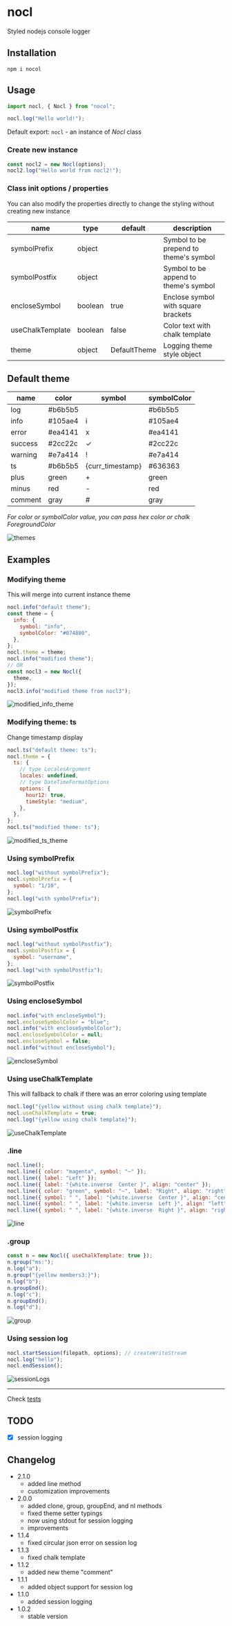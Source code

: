# nocl

Styled nodejs console logger

## Installation

```
npm i nocol
```

## Usage

```js
import nocl, { Nocl } from "nocol";

nocl.log("Hello world!");
```

Default export: `nocl` - an instance of _Nocl_ class

### Create new instance

```js
const nocl2 = new Nocl(options);
nocl2.log("Hello world from nocl2!");
```

### Class init options / properties

You can also modify the properties directly to change the styling without creating new instance

| name             | type    | default      | description                            |
| ---------------- | ------- | ------------ | -------------------------------------- |
| symbolPrefix     | object  |              | Symbol to be prepend to theme's symbol |
| symbolPostfix    | object  |              | Symbol to be append to theme's symbol  |
| encloseSymbol    | boolean | true         | Enclose symbol with square brackets    |
| useChalkTemplate | boolean | false        | Color text with chalk template         |
| theme            | object  | DefaultTheme | Logging theme style object             |

## Default theme

| name    | color   | symbol           | symbolColor |
| ------- | ------- | ---------------- | ----------- |
| log     | #b6b5b5 |                  | #b6b5b5     |
| info    | #105ae4 | i                | #105ae4     |
| error   | #ea4141 | x                | #ea4141     |
| success | #2cc22c | ✓                | #2cc22c     |
| warning | #e7a414 | !                | #e7a414     |
| ts      | #b6b5b5 | {curr_timestamp} | #636363     |
| plus    | green   | +                | green       |
| minus   | red     | -                | red         |
| comment | gray    | #                | gray        |

_For color or symbolColor value, you can pass hex color or chalk ForegroundColor_

![themes](https://github.com/renzbobz/nocl/blob/main/examples/themes.png?raw=true)

## Examples

### Modifying theme

This will merge into current instance theme

```js
nocl.info("default theme");
const theme = {
  info: {
    symbol: "info",
    symbolColor: "#074880",
  },
};
nocl.theme = theme;
nocl.info("modified theme");
// OR
const nocl3 = new Nocl({
  theme,
});
nocl3.info("modified theme from nocl3");
```

![modified_info_theme](https://github.com/renzbobz/nocl/blob/main/examples/modified_info_theme.png?raw=true)

### Modifying theme: ts

Change timestamp display

```js
nocl.ts("default theme: ts");
nocl.theme = {
  ts: {
    // type LocalesArgument
    locales: undefined,
    // type DateTimeFormatOptions
    options: {
      hour12: true,
      timeStyle: "medium",
    },
  },
};
nocl.ts("modified theme: ts");
```

![modified_ts_theme](https://github.com/renzbobz/nocl/blob/main/examples/modified_ts_theme.png?raw=true)

### Using symbolPrefix

```js
nocl.log("without symbolPrefix");
nocl.symbolPrefix = {
  symbol: "1/10",
};
nocl.log("with symbolPrefix");
```

![symbolPrefix](https://github.com/renzbobz/nocl/blob/main/examples/symbolPrefix.png?raw=true)

### Using symbolPostfix

```js
nocl.log("without symbolPostfix");
nocl.symbolPostfix = {
  symbol: "username",
};
nocl.log("with symbolPostfix");
```

![symbolPostfix](https://github.com/renzbobz/nocl/blob/main/examples/symbolPostfix.png?raw=true)

### Using encloseSymbol

```js
nocl.info("with encloseSymbol");
nocl.encloseSymbolColor = "blue";
nocl.info("with encloseSymbolColor");
nocl.encloseSymbolColor = null;
nocl.encloseSymbol = false;
nocl.info("without encloseSymbol");
```

![encloseSymbol](https://github.com/renzbobz/nocl/blob/main/examples/encloseSymbol.png?raw=true)

### Using useChalkTemplate

This will fallback to chalk if there was an error coloring using template

```js
nocl.log("{yellow without using chalk template}");
nocl.useChalkTemplate = true;
nocl.log("{yellow using chalk template}");
```

![useChalkTemplate](https://github.com/renzbobz/nocl/blob/main/examples/useChalkTemplate.png?raw=true)

### .line

```js
nocl.line();
nocl.line({ color: "magenta", symbol: "~" });
nocl.line({ label: "Left" });
nocl.line({ label: "{white.inverse  Center }", align: "center" });
nocl.line({ color: "green", symbol: "~", label: "Right", align: "right" });
nocl.line({ symbol: " ", label: "{white.inverse  Center }", align: "center" });
nocl.line({ symbol: " ", label: "{white.inverse  Left }", align: "left" });
nocl.line({ symbol: " ", label: "{white.inverse  Right }", align: "right" });
```

![line](https://github.com/renzbobz/nocl/blob/main/examples/line.png?raw=true)

### .group

```js
const n = new Nocl({ useChalkTemplate: true });
n.group("ms:");
n.log("a");
n.group("{yellow members3:}");
n.log("b");
n.groupEnd();
n.log("c");
n.groupEnd();
n.log("d");
```

![group](https://github.com/renzbobz/nocl/blob/main/examples/group.png?raw=true)

### Using session log

```js
nocl.startSession(filepath, options); // createWriteStream
nocl.log("hello");
nocl.endSession();
```

![sessionLogs](https://github.com/renzbobz/nocl/blob/main/examples/session-logs.png?raw=true)

---

Check [tests](https://github.com/renzbobz/nocl/tree/main/test)

## TODO

- [x] session logging

## Changelog
- 2.1.0
  - added line method
  - customization improvements
- 2.0.0
  - added clone, group, groupEnd, and nl methods
  - fixed theme setter typings
  - now using stdout for session logging
  - improvements
- 1.1.4
  - fixed circular json error on session log
- 1.1.3
  - fixed chalk template
- 1.1.2
  - added new theme "comment"
- 1.1.1
  - added object support for session log
- 1.1.0
  - added session logging
- 1.0.2
  - stable version
